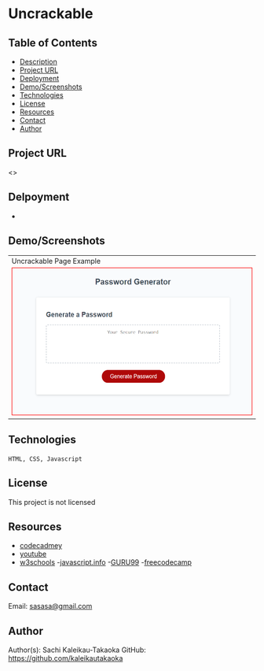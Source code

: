 # Uncrackable
## Table of Contents

- [Description](#Description)
- [Project URL](#Project-URL)
- [Deployment](#Deployment)
- [Demo/Screenshots](#Demo/Screenshots)
- [Technologies](#Technologies)
- [License](#License)
- [Resources](#Resources)
- [Contact](#Contact)
- [Author](#Author)

## Project URL

<>

## Delpoyment

- []()

## Demo/Screenshots

  <table>
    <tr>
      <td>Uncrackable Page Example</td>
    </tr>
    <tr>
      <td><img src="./assets/images/passwordgen.png" height=300px alt="screenshot of Uncrackable webpage"></td>
    </tr>
  </table>

## Technologies

```
HTML, CSS, Javascript
```

## License

This project is not licensed

## Resources
- [codecadmey](codecadmey.com/)
- [youtube](https://youtube.com/)
- [w3schools](https://www.w3schools.com/)
-[javascript.info](https://javascript.info/structure)
-[GURU99](https://www.guru99.com/interactive-javascript-tutorials.html)
-[freecodecamp](https://www.freecodecamp.org/learn/javascript-algorithms-and-data-structures/)

## Contact

Email: sasasa@gmail.com

## Author

Author(s): Sachi Kaleikau-Takaoka
GitHub: <https://github.com/kaleikautakaoka>
